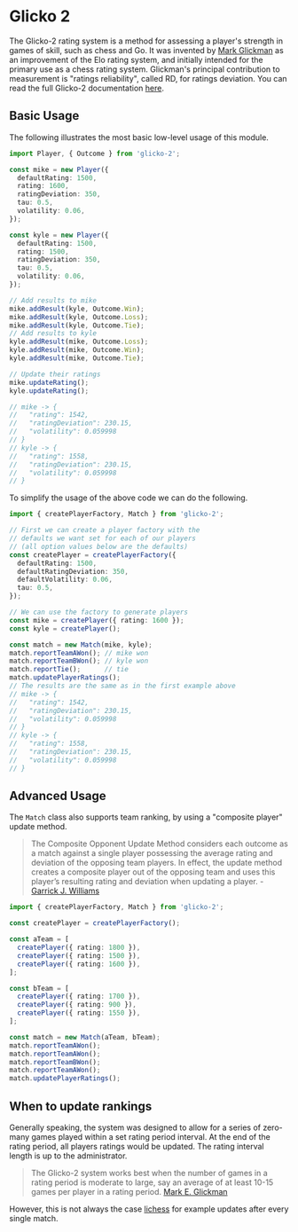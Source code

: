 # Glicko 2

The Glicko-2 rating system is a method for assessing a player's strength in games of skill, such as chess and Go. It was invented by [Mark Glickman](http://www.glicko.net) as an improvement of the Elo rating system, and initially intended for the primary use as a chess rating system. Glickman's principal contribution to measurement is "ratings reliability", called RD, for ratings deviation. You can read the full Glicko-2 documentation [here](http://glicko.net/glicko/glicko2.pdf).

## Basic Usage

The following illustrates the most basic low-level usage of this module.

```typescript
import Player, { Outcome } from 'glicko-2';

const mike = new Player({
  defaultRating: 1500,
  rating: 1600,
  ratingDeviation: 350,
  tau: 0.5,
  volatility: 0.06,
});

const kyle = new Player({
  defaultRating: 1500,
  rating: 1500,
  ratingDeviation: 350,
  tau: 0.5,
  volatility: 0.06,
});

// Add results to mike
mike.addResult(kyle, Outcome.Win);
mike.addResult(kyle, Outcome.Loss);
mike.addResult(kyle, Outcome.Tie);
// Add results to kyle
kyle.addResult(mike, Outcome.Loss);
kyle.addResult(mike, Outcome.Win);
kyle.addResult(mike, Outcome.Tie);

// Update their ratings
mike.updateRating();
kyle.updateRating();

// mike -> {
//   "rating": 1542,
//   "ratingDeviation": 230.15,
//   "volatility": 0.059998
// }
// kyle -> {
//   "rating": 1558,
//   "ratingDeviation": 230.15,
//   "volatility": 0.059998
// }
```

To simplify the usage of the above code we can do the following.

```typescript
import { createPlayerFactory, Match } from 'glicko-2';

// First we can create a player factory with the
// defaults we want set for each of our players
// (all option values below are the defaults)
const createPlayer = createPlayerFactory({
  defaultRating: 1500,
  defaultRatingDeviation: 350,
  defaultVolatility: 0.06,
  tau: 0.5,
});

// We can use the factory to generate players
const mike = createPlayer({ rating: 1600 });
const kyle = createPlayer();

const match = new Match(mike, kyle);
match.reportTeamAWon(); // mike won
match.reportTeamBWon(); // kyle won
match.reportTie();      // tie
match.updatePlayerRatings();
// The results are the same as in the first example above
// mike -> {
//   "rating": 1542,
//   "ratingDeviation": 230.15,
//   "volatility": 0.059998
// }
// kyle -> {
//   "rating": 1558,
//   "ratingDeviation": 230.15,
//   "volatility": 0.059998
// }
```

## Advanced Usage

The `Match` class also supports team ranking, by using a "composite player" update method.
> The Composite Opponent Update Method considers each outcome as a match against a single player possessing the average rating and deviation of the opposing team players. In effect, the update method creates a composite player out of the opposing team and uses this player’s resulting rating and deviation when updating a player. - [Garrick J. Williams](http://rhetoricstudios.com/downloads/AbstractingGlicko2ForTeamGames.pdf)

```typescript
import { createPlayerFactory, Match } from 'glicko-2';

const createPlayer = createPlayerFactory();

const aTeam = [
  createPlayer({ rating: 1800 }),
  createPlayer({ rating: 1500 }),
  createPlayer({ rating: 1600 }),
];

const bTeam = [
  createPlayer({ rating: 1700 }),
  createPlayer({ rating: 900 }),
  createPlayer({ rating: 1550 }),
];

const match = new Match(aTeam, bTeam);
match.reportTeamAWon();
match.reportTeamAWon();
match.reportTeamBWon();
match.reportTeamAWon();
match.updatePlayerRatings();
```

## When to update rankings

Generally speaking, the system was designed to allow for a series of zero-many games played within a set rating period interval. At the end of the rating period, all players ratings would be updated. The rating interval length is up to the administrator.

> The Glicko-2 system works best when the number of games in a rating period is moderate to large, say an average of at least 10-15 games per player in a rating period. [Mark E. Glickman](http://www.glicko.net/glicko/glicko2.pdf)

However, this is not always the case [lichess](https://lichess.org/qa/888/what-is-glicko-2-rating-volatility#answer-5619) for example updates after every single match.

